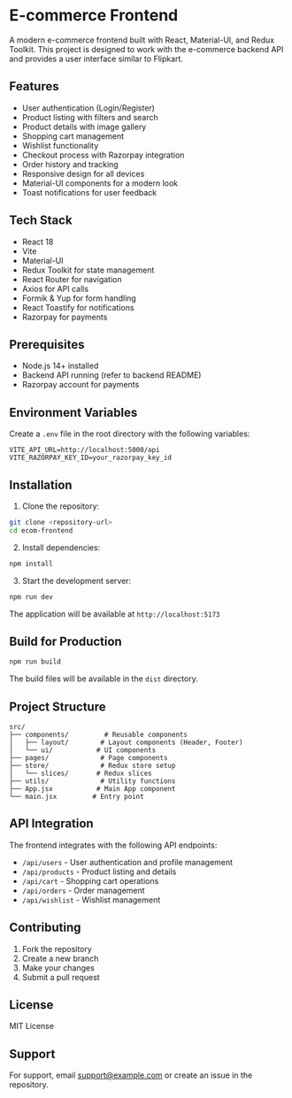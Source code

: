 # E-commerce Frontend

A modern e-commerce frontend built with React, Material-UI, and Redux Toolkit. This project is designed to work with the e-commerce backend API and provides a user interface similar to Flipkart.

## Features

- User authentication (Login/Register)
- Product listing with filters and search
- Product details with image gallery
- Shopping cart management
- Wishlist functionality
- Checkout process with Razorpay integration
- Order history and tracking
- Responsive design for all devices
- Material-UI components for a modern look
- Toast notifications for user feedback

## Tech Stack

- React 18
- Vite
- Material-UI
- Redux Toolkit for state management
- React Router for navigation
- Axios for API calls
- Formik & Yup for form handling
- React Toastify for notifications
- Razorpay for payments

## Prerequisites

- Node.js 14+ installed
- Backend API running (refer to backend README)
- Razorpay account for payments

## Environment Variables

Create a `.env` file in the root directory with the following variables:

```env
VITE_API_URL=http://localhost:5000/api
VITE_RAZORPAY_KEY_ID=your_razorpay_key_id
```

## Installation

1. Clone the repository:
```bash
git clone <repository-url>
cd ecom-frontend
```

2. Install dependencies:
```bash
npm install
```

3. Start the development server:
```bash
npm run dev
```

The application will be available at `http://localhost:5173`

## Build for Production

```bash
npm run build
```

The build files will be available in the `dist` directory.

## Project Structure

```
src/
├── components/         # Reusable components
│   ├── layout/        # Layout components (Header, Footer)
│   └── ui/           # UI components
├── pages/             # Page components
├── store/             # Redux store setup
│   └── slices/       # Redux slices
├── utils/             # Utility functions
├── App.jsx           # Main App component
└── main.jsx         # Entry point
```

## API Integration

The frontend integrates with the following API endpoints:

- `/api/users` - User authentication and profile management
- `/api/products` - Product listing and details
- `/api/cart` - Shopping cart operations
- `/api/orders` - Order management
- `/api/wishlist` - Wishlist management

## Contributing

1. Fork the repository
2. Create a new branch
3. Make your changes
4. Submit a pull request

## License

MIT License

## Support

For support, email support@example.com or create an issue in the repository. 
